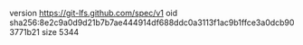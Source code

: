 version https://git-lfs.github.com/spec/v1
oid sha256:8e2c9a0d9d21b7b7ae444914df688ddc0a3113f1ac9b1ffce3a0dcb903771b21
size 5344
